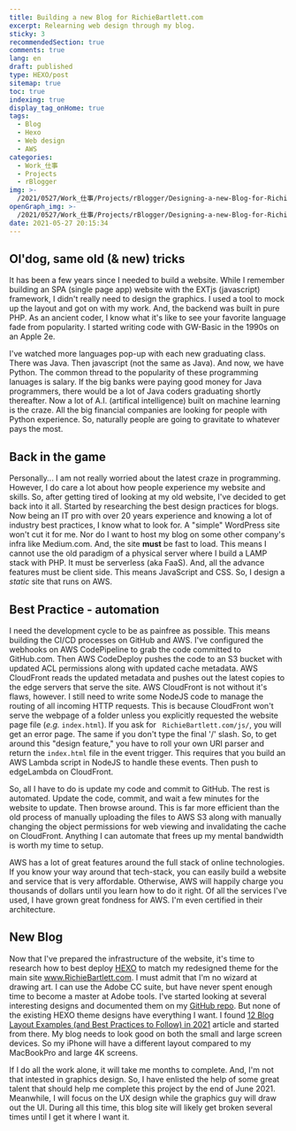```yaml
---
title: Building a new Blog for RichieBartlett.com
excerpt: Relearning web design through my blog.
sticky: 3
recommendedSection: true
comments: true
lang: en
draft: published
type: HEXO/post
sitemap: true
toc: true
indexing: true
display_tag_onHome: true
tags:
  - Blog
  - Hexo
  - Web design
  - AWS
categories:
  - Work_仕事
  - Projects
  - rBlogger
img: >-
  /2021/0527/Work_仕事/Projects/rBlogger/Designing-a-new-Blog-for-RichieBartlett-com/Blog_Design.svg
openGraph_img: >-
  /2021/0527/Work_仕事/Projects/rBlogger/Designing-a-new-Blog-for-RichieBartlett-com/Blog_Design.png
date: 2021-05-27 20:15:34
---
```


## Ol'dog, same old (& new) tricks
 It has been a few years since I needed to build a website. While I remember building an SPA (single page app) website with the EXTjs (javascript) framework, I didn't really need to design the graphics. I used a tool to mock up the layout and got on with my work. And, the backend was built in pure PHP. As an ancient coder, I know what it's like to see your favorite language fade from popularity. I started writing code with GW-Basic in the 1990s on an Apple 2e.

 I've watched more languages pop-up with each new graduating class. There was Java. Then javascript (not the same as Java). And now, we have Python. The common thread to the popularity of these programming lanuages is salary. If the big banks were paying good money for Java programmers, there would be a lot of Java coders graduating shortly thereafter. Now a lot of A.I. (artifical intelligence) built on machine learning is the craze. All the big financial companies are looking for people with Python experience. So, naturally people are going to gravitate to whatever pays the most. 


## Back in the game
 Personally... I am not really worried about the latest craze in programming. However, I do care a lot about how people experience my website and skills. So, after getting tired of looking at my old website, I've decided to get back into it all. Started by researching the best design practices for blogs. Now being an IT pro with over 20 years experience and knowing a lot of industry best practices, I know what to look for. A "simple" WordPress site won't cut it for me. Nor do I want to host my blog on some other company's infra like Medium.com. And, the site **must** be fast to load. This means I cannot use the old paradigm of a physical server where I build a LAMP stack with PHP. It must be serverless (aka FaaS). And, all the advance features must be client side. This means JavaScript and CSS. So, I design a _static_ site that runs on AWS. 


## Best Practice - automation
 I need the development cycle to be as painfree as possible. This means building the CI/CD processes on GitHub and AWS. I've configured the webhooks on AWS CodePipeline to grab the code committed to GitHub.com. Then AWS CodeDeploy pushes the code to an S3 bucket with updated ACL permissions along with updated cache metadata. AWS CloudFront reads the updated metadata and pushes out the latest copies to the edge servers that serve the site. AWS CloudFront is not without it's flaws, however. I still need to write some NodeJS code to manage the routing of all incoming HTTP requests. This is because CloudFront won't serve the webpage of a folder unless you explicitly requested the website page file (_e.g._ `index.html`). If you ask for ` RichieBartlett.com/js/`, you will get an error page. The same if you don't type the final '/' slash. So, to get around this "design feature," you have to roll your own URI parser and return the `index.html` file in the event trigger. This requires that you build an AWS Lambda script in NodeJS to handle these events. Then push to edgeLambda on CloudFront.

 So, all I have to do is update my code and commit to GitHub. The rest is automated. Update the code, commit, and wait a few minutes for the website to update. Then browse around. This is far more efficient than the old process of manually uploading the files to AWS S3 along with manually changing the object permissions for web viewing and invalidating the cache on CloudFront. Anything I can automate that frees up my mental bandwidth is worth my time to setup.

 AWS has a lot of great features around the full stack of online technologies. If you know your way around that tech-stack, you can easily build a website and service that is very affordable. Otherwise, AWS will happily charge you thousands of dollars until you learn how to do it right. Of all the services I've used, I have grown great fondness for AWS. I'm even certified in their architecture. 


## New Blog
 Now that I've prepared the infrastructure of the website, it's time to research how to best deploy [HEXO](https://hexo.io) to match my redesigned theme for the main site www.RichieBartlett.com. I must admit that I'm no wizard at drawing art. I can use the Adobe CC suite, but have never spent enough time to become a master at Adobe tools. I've started looking at several interesting designs and documented them on my [GitHub repo](https://github.com/lorezyra/Richie2.com/issues/28). But none of the existing HEXO theme designs have everything I want. I found [12 Blog Layout Examples (and Best Practices to Follow) in 2021](https://www.ryrob.com/blog-layout/) article and started from there. My blog needs to look good on both the small and large screen devices. So my iPhone will have a different layout compared to my MacBookPro and large 4K screens.

 If I do all the work alone, it will take me months to complete. And, I'm not that intested in graphics design. So, I have enlisted the help of some great talent that should help me complete this project by the end of June 2021. Meanwhile, I will focus on the UX design while the graphics guy will draw out the UI. During all this time, this blog site will likely get broken several times until I get it where I want it.